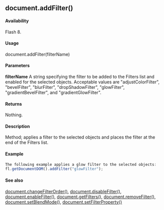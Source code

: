 ## document.addFilter()

#### Availability

Flash 8.

#### Usage

document.addFilter(filterName)

#### Parameters

**filterName** A string specifying the filter to be added to the Filters list and enabled for the selected objects. Acceptable values are "adjustColorFilter", "bevelFilter", "blurFilter", "dropShadowFilter", "glowFilter", "gradientBevelFilter", and "gradientGlowFilter".

#### Returns

Nothing.

#### Description

Method; applies a filter to the selected objects and places the filter at the end of the Filters list.

#### Example

```javascript
The following example applies a glow filter to the selected objects:
fl.getDocumentDOM().addFilter("glowFilter");

```
#### See also

[document.changeFilterOrder()](#!wielmic/developers-animatesdk-docs/test/Document_object/docume29.md), [document.disableFilter()](#!wielmic/developers-animatesdk-docs/test/Document_object/docume47.md), [document.enableFilter()](#!wielmic/developers-animatesdk-docs/test/Document_object/docume59.md), [document.getFilters()](#!wielmic/developers-animatesdk-docs/test/Document_object/docume79.md), [document.removeFilter()](#!wielmic/developers-animatesdk-docs/test/Document_object/docum270.md), [document.setBlendMode()](#!wielmic/developers-animatesdk-docs/test/Document_object/docum460.md), [document.setFilterProperty()](#!wielmic/developers-animatesdk-docs/test/Document_object/docum520.md)
